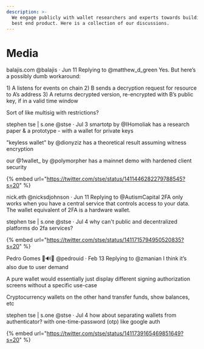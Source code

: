 ```yaml
---
description: >-
  We engage publicly with wallet researchers and experts towards building the
  best end product. Here is a collection of our discussions.
---
```


# Media

balajis.com @balajis · Jun 11 Replying to @matthew_d_green Yes. But here’s a possibly dumb workaround:

1\) A listens for events on chain 2) B sends a decryption request for resource to A’s address 3) A returns decrypted version, re-encrypted with B’s public key, if in a valid time window

Sort of like multisig with restrictions? 

stephen tse | s.one @stse · Jul 3 smartotp by @IHomoliak has a research paper & a prototype - with a wallet for private keys

"keyless wallet" by @dionyziz has a theoretical result assuming witness encryption

our @1wallet\_ by @polymorpher has a mainnet demo with hardened client security

{% embed url="https://twitter.com/stse/status/1411446282279788545?s=20" %}

nick.eth @nicksdjohnson · Jun 11 Replying to @AutismCapital 2FA only works when you have a central service that controls access to your data. The wallet equivalent of 2FA is a hardware wallet. 

stephen tse | s.one @stse · Jul 4 why can't public and decentralized platforms do 2fa services?

{% embed url="https://twitter.com/stse/status/1411715794950520835?s=20" %}

Pedro Gomes 🦇🔊📲 @pedrouid · Feb 13 Replying to @zmanian I think it’s also due to user demand

A pure wallet would essentially just display different signing authorization screens without a specific use-case

Cryptocurrency wallets on the other hand transfer funds, show balances, etc 

stephen tse | s.one @stse · Jul 4 how about separating wallets from authenticator? with one-time-password (otp) like google auth

{% embed url="https://twitter.com/stse/status/1411739165469851649?s=20" %}


